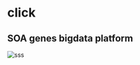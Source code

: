 # click
## SOA genes bigdata platform
![sss](https://duaw26jehqd4r.cloudfront.net/items/2T1b2i0W3l393O2i1W2H/Image%202017-01-12%20at%207.13.41%20%E4%B8%8B%E5%8D%88.png?v=bfb3561b)
